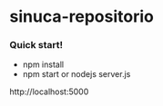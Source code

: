 # sinuca-repositorio

### Quick start! ###
* npm install
* npm start or nodejs server.js

http://localhost:5000
